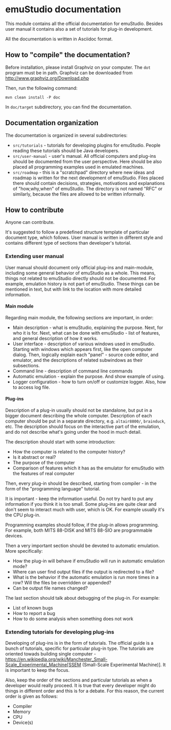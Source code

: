 # emuStudio documentation

This module contains all the official documentation for emuStudio. Besides user manual it contains also a set of
tutorials for plug-in development.

All the documentation is written in Asciidoc format. 

## How to "compile" the documentation?

Before installation, please install Graphviz on your computer. The `dot` program must be in path.
Graphviz can be downloaded from http://www.graphviz.org/Download.php

Then, run the following command:

```
mvn clean install -P doc
```

In `doc/target` subdirectory, you can find the documentation.

## Documentation organization

The documentation is organized in several subdirectories:

- `src/tutorials` - tutorials for developing plugins for emuStudio. People reading these tutorials should be Java
                    developers.
- `src/user-manual` - user's manual. All official computers and plug-ins should be documented from the user
                      perspective. Here should be also placed all programming examples used in emulated machines.
- `src/roadmap` - this is a "scratchpad" directory where new ideas and roadmap is written for the next development of
                  emuStudio. Files placed there should contain decisions, strategies, motivations and explanations
                  of "how,why,when" of emuStudio. The directory is not named "RFC" or similarly, because the files
                  are allowed to be written informally.

## How to contribute

Anyone can contribute.
 
It's suggested to follow a predefined structure template of particular document type, which
follows. User manual is written in different style and contains different type of sections than developer's tutorial.

### Extending user manual

User manual should document only official plug-ins and main-module, including some general behavior of emuStudio as
a whole. This means, things not related to emuStudio directly should not be documented. For example, emulation history
is not part of emuStudio. These things can be mentioned in text, but with link to the location with more detailed information.

#### Main module

Regarding main module, the following sections are important, in order:

- Main description - what is emuStudio, explaining the purpose. Next, for who it is for. Next, what can be done with
                     emuStudio - list of features, and general description of how it works.
- User interface - description of various windows used in emuStudio. Starting with windows which appears first, like
                   the open computer dialog. Then, logically explain each "panel" - source code editor, and emulator,
                   and the descriptions of related subwindows as their subsections.
- Command line - description of command line commands
- Automatic emulation - explain the purpose. And show example of using.
- Logger configuration - how to turn on/off or customize logger. Also, how to access log file.

#### Plug-ins 

Description of a plug-in usually should not be standalone, but put in a bigger document describing the
whole computer. Description of each computer should be put in a separate directory, e.g. `altair8800/`, `brainduck`, etc.
The description should focus on the interactive part of the emulation, and do not describe what's going under the hood
in much detail.

The description should start with some introduction:

- How the computer is related to the computer history?
- Is it abstract or real?
- The purpose of the computer
- Comparison of features which it has as the emulator for emuStudio with the features of real computer

Then, every plug-in should be described, starting from compiler - in the form of the "programming language" tutorial.

It is important - keep the information useful. Do not try hard to put any information if you think it is too small.
Some plug-ins are quite clear and don't seem to interact much with user, which is OK. For example usually it's the
CPU plug-in.

Programming examples should follow, if the plug-in allows programming. For example, both MITS 88-DISK and MITS 88-SIO
are programmable devices.

Then a very important section should be devoted to automatic emulation. More specifically:

- How the plug-in will behave if emuStudio will run in automatic emulation mode?
- Where can user find output files if the output is redirected to a file?
- What is the behavior if the automatic emulation is run more times in a row? Will the files be overridden or appended? 
- Can be output file names changed?

The last section should talk about debugging of the plug-in. For example:

- List of known bugs
- How to report a bug
- How to do some analysis when something does not work


### Extending tutorials for developing plug-ins

Developing of plug-ins is in the form of tutorials. The official guide is a bunch of tutorials, specific for particular
plug-in type. The tutorials are oriented towads building single computer - 
https://en.wikipedia.org/wiki/Manchester_Small-Scale_Experimental_Machine[SSEM (Small-Scale Experimental Machine)].
It is important to keep the focus.
 
Also, keep the order of the sections and particular tutorials as when a developer would really proceed. It is true that
every developer might do things in different order and this is for a debate. For this reason, the current order is given
as follows:

- Compiler
- Memory
- CPU
- Device(s) 
